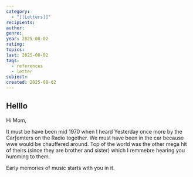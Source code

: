 ```yaml
---
category:
  - "[[Letters]]"
recipients: 
author: 
genre: 
year: 2025-08-02
rating: 
topics: 
last: 2025-08-02
tags:
  - references
  - letter
subject: 
created: 2025-08-02
---
```

## Helllo
Hi Mom,

It must be have been mid 1970 when I heard Yesterday once more by the Car[emters on the Radio together.  We must have been in the car because wwe would be chauffered around. Top of the world was the other mega hit of theirs (since they are brother and sister) which I remmebre hearing you humming to them. 

Early memories of music starts with you in it. 